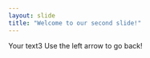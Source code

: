 ```yaml
---
layout: slide
title: "Welcome to our second slide!"
---
```

Your text3
Use the left arrow to go back!
    
